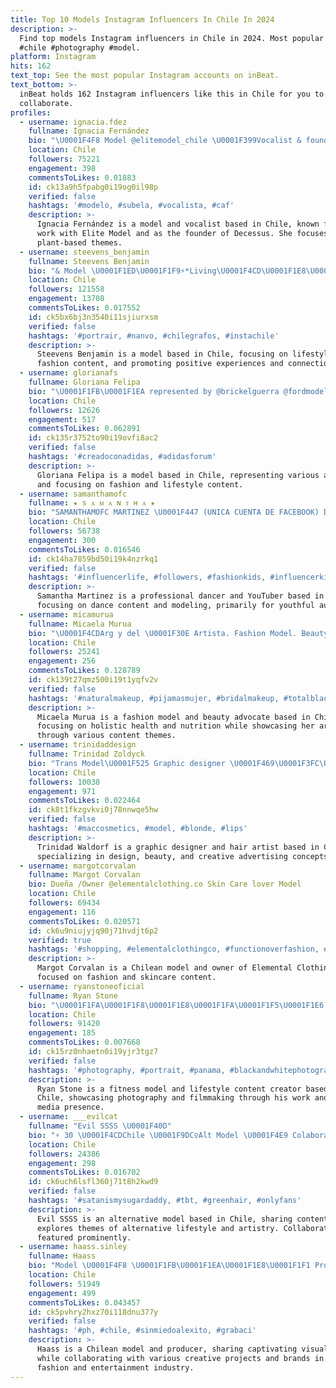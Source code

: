 ```yaml
---
title: Top 10 Models Instagram Influencers In Chile In 2024
description: >-
  Find top models Instagram influencers in Chile in 2024. Most popular hashtags:
  #chile #photography #model.
platform: Instagram
hits: 162
text_top: See the most popular Instagram accounts on inBeat.
text_bottom: >-
  inBeat holds 162 Instagram influencers like this in Chile for you to
  collaborate.
profiles:
  - username: ignacia.fdez
    fullname: Ignacia Fernández
    bio: "\U0001F4F8 Model @elitemodel_chile \U0001F399️Vocalist & founder @decessus_official \U0001F331Powered by plants \U0001F4E9 mignacia.fernandezs@gmail.com"
    location: Chile
    followers: 75221
    engagement: 398
    commentsToLikes: 0.01883
    id: ck13a9h5fpabg0i19og0il98p
    verified: false
    hashtags: '#modelo, #subela, #vocalista, #caf'
    description: >-
      Ignacia Fernández is a model and vocalist based in Chile, known for her
      work with Elite Model and as the founder of Decessus. She focuses on
      plant-based themes.
  - username: steevens_benjamin
    fullname: Steevens Benjamin
    bio: "& Model \U0001F1ED\U0001F1F9⚡️*Living\U0001F4CD\U0001F1E8\U0001F1F1 * Good Vibes, Good times \U0001F47D Agency: @welovemodels._ collab:steevensb26@gmail.com"
    location: Chile
    followers: 121558
    engagement: 13708
    commentsToLikes: 0.017552
    id: ck5bx6bj3n3540i11sjiurxsm
    verified: false
    hashtags: '#portrair, #nanvo, #chilegrafos, #instachile'
    description: >-
      Steevens Benjamin is a model based in Chile, focusing on lifestyle and
      fashion content, and promoting positive experiences and connections.
  - username: glorianafs
    fullname: Gloriana Felipa
    bio: "\U0001F1FB\U0001F1EA represented by @brickelguerra @fordmodels @mgm.models @mzagency @welovemodels._"
    location: Chile
    followers: 12626
    engagement: 517
    commentsToLikes: 0.062891
    id: ck135r3752to90i19ovfi8ac2
    verified: false
    hashtags: '#creadoconadidas, #adidasforum'
    description: >-
      Gloriana Felipa is a model based in Chile, representing various agencies
      and focusing on fashion and lifestyle content.
  - username: samanthamofc
    fullname: ★ s ᴀ ᴍ ᴀ ɴ ᴛ ʜ ᴀ ★
    bio: "SAMANTHAMOFC MARTINEZ \U0001F447 (UNICA CUENTA DE FACEBOOK) Dance @movingartistdancecompany Youtuber\U0001F3A4 Samy red social Model 13 años.. \U0001F1FB\U0001F1EA en \U0001F1FA\U0001F1F8 \U0001F4E9 Dm"
    location: Chile
    followers: 56738
    engagement: 300
    commentsToLikes: 0.016546
    id: ck14ha7859bd50i19k4nzrkq1
    verified: false
    hashtags: '#influencerlife, #followers, #fashionkids, #influencerkids'
    description: >-
      Samantha Martinez is a professional dancer and YouTuber based in Chile,
      focusing on dance content and modeling, primarily for youthful audiences.
  - username: micamurua
    fullname: Micaela Murua
    bio: "\U0001F4CDArg y del \U0001F30E Artista. Fashion Model. Beauty. Holistic New York @emg_models CL @elitemodel_chile MEX @baxtmodels Student INN @nutritionschool"
    location: Chile
    followers: 25241
    engagement: 256
    commentsToLikes: 0.128789
    id: ck139t27qmz500i19t1yqfv2v
    verified: false
    hashtags: '#naturalmakeup, #pijamasmujer, #bridalmakeup, #totalblack'
    description: >-
      Micaela Murua is a fashion model and beauty advocate based in Chile,
      focusing on holistic health and nutrition while showcasing her artistry
      through various content themes.
  - username: trinidaddesign
    fullname: Trinidad Zoldyck
    bio: "Trans Model\U0001F525 Graphic designer \U0001F469\U0001F3FC‍\U0001F4BB Hair artist \U0001F487\U0001F3FC‍♀️ \U0001F466\U0001F3FC\U0001F476\U0001F3FD❤️ @mktowel.cl"
    location: Chile
    followers: 10038
    engagement: 971
    commentsToLikes: 0.022464
    id: ck8t1fkzgvkvi0j78nnwqe5hw
    verified: false
    hashtags: '#maccosmetics, #model, #blonde, #lips'
    description: >-
      Trinidad Waldorf is a graphic designer and hair artist based in Chile,
      specializing in design, beauty, and creative advertising concepts.
  - username: margotcorvalan
    fullname: Margot Corvalan
    bio: Dueña /Owner @elementalclothing.co Skin Care lover Model
    location: Chile
    followers: 69434
    engagement: 116
    commentsToLikes: 0.020571
    id: ck6u9niujyjq90j71hvdjt6p2
    verified: true
    hashtags: '#shopping, #elementalclothingco, #functionoverfashion, #moda'
    description: >-
      Margot Corvalan is a Chilean model and owner of Elemental Clothing,
      focused on fashion and skincare content.
  - username: ryanstoneoficial
    fullname: Ryan Stone
    bio: "\U0001F1FA\U0001F1F8\U0001F1E8\U0001F1FA\U0001F1F5\U0001F1E6 Fitness | Model | Lifestyle Disque fotógrafo y filmmaker \U0001F4F8\U0001F3A5\U0001F39E Visita mi tienda @hotshoppanama \U0001F6D2\U0001F525"
    location: Chile
    followers: 91420
    engagement: 185
    commentsToLikes: 0.007668
    id: ck15rz0nhaetn0i19yjr3tgz7
    verified: false
    hashtags: '#photography, #portrait, #panama, #blackandwhitephotography'
    description: >-
      Ryan Stone is a fitness model and lifestyle content creator based in
      Chile, showcasing photography and filmmaking through his work and social
      media presence.
  - username: ___evilcat
    fullname: "Evil SSSS \U0001F40D"
    bio: "⚡ 30 \U0001F4CDChile \U0001F9DC‍♀️Alt Model \U0001F4E9 Colaboraciones ❌ Backup @its.evilcat \U0001F447All my links in SocialMedia."
    location: Chile
    followers: 24386
    engagement: 298
    commentsToLikes: 0.016702
    id: ck6uch6lsfl360j71t8h2kwd9
    verified: false
    hashtags: '#satanismysugardaddy, #tbt, #greenhair, #onlyfans'
    description: >-
      Evil SSSS is an alternative model based in Chile, sharing content that
      explores themes of alternative lifestyle and artistry. Collaborations
      featured prominently.
  - username: haass.sinley
    fullname: Haass
    bio: "Model \U0001F4F8 \U0001F1FB\U0001F1EA\U0001F1E8\U0001F1F1 Producer Vip: @cultura.sinley ❌ @wao.electronic Contrataciones-Publicidad: SÓLO AL CORREO \U0001F4E9"
    location: Chile
    followers: 51949
    engagement: 499
    commentsToLikes: 0.043457
    id: ck5pvhry2hxz70i118dnu377y
    verified: false
    hashtags: '#ph, #chile, #sinmiedoalexito, #grabaci'
    description: >-
      Haass is a Chilean model and producer, sharing captivating visual content
      while collaborating with various creative projects and brands in the
      fashion and entertainment industry.
---
```


